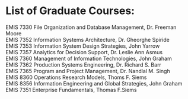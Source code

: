 # List of Graduate Courses:  

EMIS 7330 File Organization and Database Management, Dr. Freeman Moore  
EMIS 7352 Information Systems Architecture, Dr. Gheorghe Spiride  
EMIS 7353 Information System Design Strategies, John Yarrow  
EMIS 7357 Analytics for Decision Support, Dr. Leslie Ann Asmus  
EMIS 7360 Management of Information Technologies, John Graham  
EMIS 7362 Production Systems Engineering, Dr. Richard S. Barr  
EMIS 7365 Program and Project Management, Dr. Nandlal M. Singh  
EMIS 8360 Operations Research Models, Thoms F. Siems  
EMIS 8356 Information Engineering and Global Strategies, John Graham  
EMIS 7351 Enterprise Fundamentals, Thomas F.Siems  


